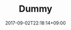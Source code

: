 ---
title: "Dummy"
date: 2017-09-02T22:18:14+09:00
eyecatch: ""
eyecatch_alt: ""
categories: "bike"
tags: []
draft: false
---